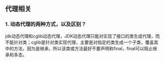 ## 代理相关

### 1. 动态代理的两种方式，以及区别？

jdk动态代理和cglib动态代理，JDK动态代理只能对实现了接口的类生成代理，而不能针对类；cglib是针对类实现代理，主要是对指定的类生成一个子类，覆盖其中的方法，因为是继承，所以该类或方法最好不要声明称final，final可以阻止继承和多态。